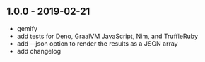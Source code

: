 ## 1.0.0 - 2019-02-21

- gemify
- add tests for Deno, GraalVM JavaScript, Nim, and TruffleRuby
- add --json option to render the results as a JSON array
- add changelog

